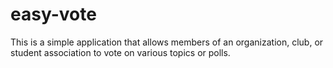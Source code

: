 # easy-vote
This is a simple application that allows members of an organization, club, or student association to vote on various topics or polls.
